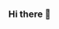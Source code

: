 ### Hi there 👋

<!--
**Dogcube51/Dogcube51** is a ✨ _special_ ✨ repository because its `README.md` (this file) appears on your GitHub profile.

</details>
[!Dogcubes's GitHub stats](https://github-readme-stats.vercel.app/api?username=Michael_1)](https://github.com/anuraghazra/github-readme-stats)
<details>
